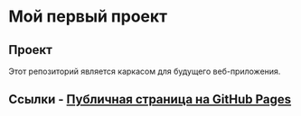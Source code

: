  # Мой первый проект 
## Проект 
Этот репозиторий является каркасом для будущего веб-приложения. 
## Ссылки - [Публичная страница на GitHub Pages](https://a24-0.github.io/my-awesome-uni-project/src/index.html) 
